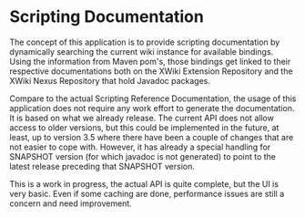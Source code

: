 Scripting Documentation
=======================

The concept of this application is to provide scripting documentation by dynamically searching the current wiki 
instance for available bindings. Using the information from Maven pom's, those bindings get linked to their respective
documentations both on the XWiki Extension Repository and the XWiki Nexus Repository that hold Javadoc packages.

Compare to the actual Scripting Reference Documentation, the usage of this application does not require any work
effort to generate the documentation. It is based on what we already release. The current API does not allow access 
to older versions, but this could be implemented in the future, at least, up to version 3.5 where there have been a
couple of changes that are not easier to cope with.
However, it has already a special handling for SNAPSHOT version (for which javadoc is not generated) to point to the
latest release preceding that SNAPSHOT version.

This is a work in progress, the actual API is quite complete, but the UI is very basic. Even if some caching are
done, performance issues are still a concern and need improvement.
